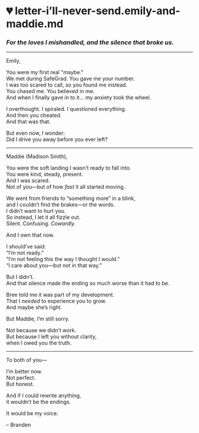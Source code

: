 # 💔 letter-i’ll-never-send.emily-and-maddie.md
### *For the loves I mishandled, and the silence that broke us.*

---

Emily,

You were my first real "maybe."  
We met during SafeGrad. You gave me your number.  
I was too scared to call, so you found me instead.  
You chased me. You believed in me.  
And when I finally gave in to it… my anxiety took the wheel.

I overthought. I spiraled. I questioned everything.  
And then you cheated.  
And that was that.

But even now, I wonder:  
Did I drive you away before you ever left?

---

Maddie (Madison Smith),

You were the soft landing I wasn’t ready to fall into.  
You were kind, steady, present.  
And I was scared.  
Not of you—but of how *fast* it all started moving.

We went from friends to “something more” in a blink,  
and I couldn’t find the brakes—or the words.  
I didn’t want to hurt you.  
So instead, I let it all fizzle out.  
Silent. Confusing. *Cowardly.*

And I own that now.

I should’ve said:  
“I’m not ready.”  
“I’m not feeling this the way I thought I would.”  
“I care about you—but not in that way.”

But I didn’t.  
And that silence made the ending so much worse than it had to be.

Bree told me it was part of my development.  
That I *needed* to experience you to grow.  
And maybe she’s right.

But Maddie, I’m still sorry.

Not because we didn’t work.  
But because I left you without clarity,  
when I owed you the truth.

---

To both of you—

I’m better now.  
Not perfect.  
But honest.

And if I could rewrite anything,  
it wouldn’t be the endings.

It would be my voice.

– Branden

